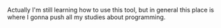 Actually I'm still learning how to use this tool, but in general this place is where I gonna push all my studies about programming. 
